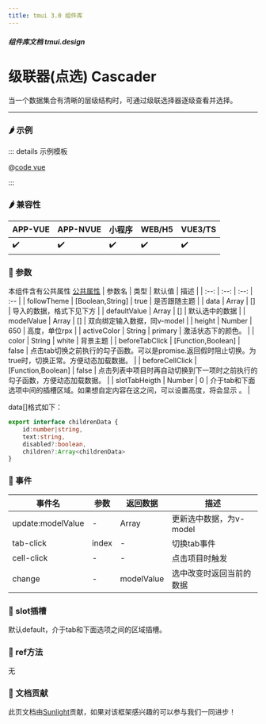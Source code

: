 ```yaml
---
title: tmui 3.0 组件库
---
```


<dirtoc></dirtoc>

##### 组件库文档 tmui.design

# 级联器(点选) Cascader
当一个数据集合有清晰的层级结构时，可通过级联选择器逐级查看并选择。

---

### :hot_pepper: 示例

<webview url="https://tmui.design/h5/#/pages/form/cascader"></webview>

::: details 示例模板

@[code vue](pages/form/cascader.nvue)

:::

### :hot_pepper: 兼容性

| APP-VUE | APP-NVUE | 小程序 | WEB/H5 | VUE3/TS |
| --- | --- | --- | --- | --- |
| :heavy_check_mark: | :heavy_check_mark: | :heavy_check_mark: | :heavy_check_mark: | :heavy_check_mark: |

### :seedling: 参数
本组件含有公共属性 [公共属性](/doc/spec/组件公共样式.md)
| 参数名 | 类型 | 默认值 | 描述 |
| :--: | :--: | :--: | :-- |
| followTheme | [Boolean,String] | true | 是否跟随主题 |
| data | Array | [] | 导入的数据，格式下见下方 |
| defaultValue | Array | [] | 默认选中的数据 |
| modelValue | Array | [] | 双向绑定输入数据，同v-model |
| height | Number | 650 | 高度，单位rpx |
| activeColor | String | primary | 激活状态下的颜色。 |
| color | String | white | 背景主题 |
| beforeTabClick | [Function,Boolean] | false | 点击tab切换之前执行的勾子函数。可以是promise.返回假时阻止切换。为true时，切换正常。方便动态加载数据。 |
| beforeCellClick | [Function,Boolean] | false | 点击列表中项目时再自动切换到下一项时之前执行的勾子函数，方便动态加载数据。 |
| slotTabHeigth | Number | 0 | 介于tab和下面选项中间的插槽区域。如果想自定内容在这之间，可以设置高度，将会显示 。 |

data[]格式如下：
```ts
export interface childrenData {
    id:number|string,
    text:string,
    disabled?:boolean,
    children?:Array<childrenData>
}
```

### :rose: 事件
| 事件名 | 参数 | 返回数据 | 描述 |
| --- | --- | --- | --- |
| update:modelValue | - | Array | 更新选中数据，为v-model |
| tab-click | index | - | 切换tab事件 |
| cell-click | - | - | 点击项目时触发 |
| change | - | modelValue | 选中改变时返回当前的数据 |


### :corn: slot插槽
默认default，介于tab和下面选项之间的区域插槽。

### :green_salad: ref方法
无

### :couplekiss: 文档贡献
此页文档由[Sunlight](https://gitee.com/rzg)贡献，如果对该框架感兴趣的可以参与我们一同进步！
